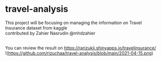 # travel-analysis
This project will be focusing on managing the information on Travel Insurance dataset from kaggle <br>
contributed by Zahier Nasrudin @mhdzahier<br><br>

You can review the result on https://rarizukii.shinyapps.io/travelinsurance/
<br>
!(https://github.com/rizuchaa/travel-analysis/blob/main/2021-04-15.png)

